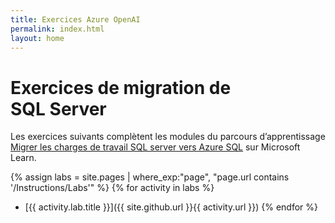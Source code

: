 ```yaml
---
title: Exercices Azure OpenAI
permalink: index.html
layout: home
---
```


# Exercices de migration de SQL Server

Les exercices suivants complètent les modules du parcours d’apprentissage [Migrer les charges de travail SQL server vers Azure SQL](https://learn.microsoft.com/training/paths/migrate-sql-workloads-azure/) sur Microsoft Learn.

{% assign labs = site.pages | where_exp:"page", "page.url contains '/Instructions/Labs'" %} {% for activity in labs  %}
- [{{ activity.lab.title }}]({{ site.github.url }}{{ activity.url }}) {% endfor %}